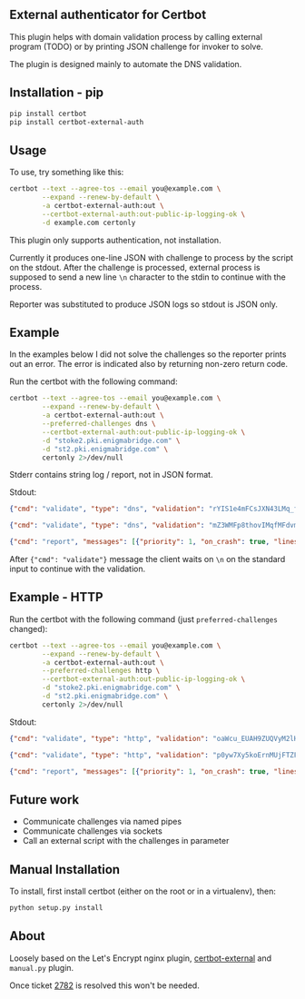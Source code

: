 ## External authenticator for Certbot

This plugin helps with domain validation process by calling external 
program (TODO) or by printing JSON challenge for invoker to solve.

The plugin is designed mainly to automate the DNS validation.

## Installation - pip

```bash
pip install certbot
pip install certbot-external-auth
```

## Usage

To use, try something like this:

```bash
certbot --text --agree-tos --email you@example.com \
        --expand --renew-by-default \
        -a certbot-external-auth:out \
        --certbot-external-auth:out-public-ip-logging-ok \
        -d example.com certonly
```

This plugin only supports authentication, not installation.

Currently it produces one-line JSON with challenge to process by the script 
on the stdout. After the challenge is processed, external process is supposed
to send a new line `\n` character to the stdin to continue with the process.

Reporter was substituted to produce JSON logs so stdout is JSON only.

## Example 

In the examples below I did not solve the challenges so the reporter prints 
out an error. The error is indicated also by returning non-zero return code.

Run the certbot with the following command:

```bash
certbot --text --agree-tos --email you@example.com \
        --expand --renew-by-default \
        -a certbot-external-auth:out \
        --preferred-challenges dns \
        --certbot-external-auth:out-public-ip-logging-ok \
        -d "stoke2.pki.enigmabridge.com" \
        -d "st2.pki.enigmabridge.com" \
        certonly 2>/dev/null
```

Stderr contains string log / report, not in JSON format.

Stdout:

```json
{"cmd": "validate", "type": "dns", "validation": "rYIS1e4mFCsJXN43LMq_fnFptIfoLC4RhbJABfT2_78", "domain": "_acme-challenge.stoke2.pki.enigmabridge.com", "key-auth": "3R11yWg6DT6NECoroLK3J4p5ge770rBLym5ihSVEePU.SVZszZ-QbTXxaiRH9L6Z3RhEFnoRY-gghCmujuGnY5s"}

{"cmd": "validate", "type": "dns", "validation": "mZ3WMFp8thovIMqfMFdvm3Lzfv90hNAl3633Bm2-PrQ", "domain": "_acme-challenge.st2.pki.enigmabridge.com", "key-auth": "k5zcovdyhgPgZsmiQE2QMBJHFKMT5qRjVCCSawmycYY.SVZszZ-QbTXxaiRH9L6Z3RhEFnoRY-gghCmujuGnY5s"}

{"cmd": "report", "messages": [{"priority": 1, "on_crash": true, "lines": ["The following errors were reported by the server:", "", "Domain: st2.pki.enigmabridge.com", "Type:   connection", "Detail: DNS problem: NXDOMAIN looking up TXT for _acme-challenge.st2.pki.enigmabridge.com", "", "Domain: stoke2.pki.enigmabridge.com", "Type:   connection", "Detail: DNS problem: NXDOMAIN looking up TXT for _acme-challenge.stoke2.pki.enigmabridge.com", "", "To fix these errors, please make sure that your domain name was entered correctly and the DNS A record(s) for that domain contain(s) the right IP address. Additionally, please check that your computer has a publicly routable IP address and that no firewalls are preventing the server from communicating with the client. If you're using the webroot plugin, you should also verify that you are serving files from the webroot path you provided."]}]}
```

After `{"cmd": "validate"}` message the client waits on `\n` on the standard input to continue with the validation.

## Example - HTTP

Run the certbot with the following command (just `preferred-challenges` changed):

```bash
certbot --text --agree-tos --email you@example.com \
        --expand --renew-by-default \
        -a certbot-external-auth:out \
        --preferred-challenges http \
        --certbot-external-auth:out-public-ip-logging-ok \
        -d "stoke2.pki.enigmabridge.com" \
        -d "st2.pki.enigmabridge.com" \
        certonly 2>/dev/null
```

Stdout:

```json
{"cmd": "validate", "type": "http", "validation": "oaWcu_EUAH9ZUQVyM2lHtNUK27DI0fvuckCEtGMKwcQ.SVZszZ-QbTXxaiRH9L6Z3RhEFnoRY-gghCmujuGnY5s", "uri": "http://stoke2.pki.enigmabridge.com/.well-known/acme-challenge/oaWcu_EUAH9ZUQVyM2lHtNUK27DI0fvuckCEtGMKwcQ", "command": "mkdir -p /tmp/certbot/public_html/.well-known/acme-challenge\ncd /tmp/certbot/public_html\nprintf \"%s\" oaWcu_EUAH9ZUQVyM2lHtNUK27DI0fvuckCEtGMKwcQ.SVZszZ-QbTXxaiRH9L6Z3RhEFnoRY-gghCmujuGnY5s > .well-known/acme-challenge/oaWcu_EUAH9ZUQVyM2lHtNUK27DI0fvuckCEtGMKwcQ\n# run only once per server:\n$(command -v python2 || command -v python2.7 || command -v python2.6) -c \\\n\"import BaseHTTPServer, SimpleHTTPServer; \\\ns = BaseHTTPServer.HTTPServer(('', 80), SimpleHTTPServer.SimpleHTTPRequestHandler); \\\ns.serve_forever()\" ", "key-auth": "oaWcu_EUAH9ZUQVyM2lHtNUK27DI0fvuckCEtGMKwcQ.SVZszZ-QbTXxaiRH9L6Z3RhEFnoRY-gghCmujuGnY5s"}

{"cmd": "validate", "type": "http", "validation": "p0yw7Xy5koErnMUjFTZFGCXD0wc778Q9QRj62-s6R5Q.SVZszZ-QbTXxaiRH9L6Z3RhEFnoRY-gghCmujuGnY5s", "uri": "http://st2.pki.enigmabridge.com/.well-known/acme-challenge/p0yw7Xy5koErnMUjFTZFGCXD0wc778Q9QRj62-s6R5Q", "command": "mkdir -p /tmp/certbot/public_html/.well-known/acme-challenge\ncd /tmp/certbot/public_html\nprintf \"%s\" p0yw7Xy5koErnMUjFTZFGCXD0wc778Q9QRj62-s6R5Q.SVZszZ-QbTXxaiRH9L6Z3RhEFnoRY-gghCmujuGnY5s > .well-known/acme-challenge/p0yw7Xy5koErnMUjFTZFGCXD0wc778Q9QRj62-s6R5Q\n# run only once per server:\n$(command -v python2 || command -v python2.7 || command -v python2.6) -c \\\n\"import BaseHTTPServer, SimpleHTTPServer; \\\ns = BaseHTTPServer.HTTPServer(('', 80), SimpleHTTPServer.SimpleHTTPRequestHandler); \\\ns.serve_forever()\" ", "key-auth": "p0yw7Xy5koErnMUjFTZFGCXD0wc778Q9QRj62-s6R5Q.SVZszZ-QbTXxaiRH9L6Z3RhEFnoRY-gghCmujuGnY5s"}

{"cmd": "report", "messages": [{"priority": 1, "on_crash": true, "lines": ["The following errors were reported by the server:", "", "Domain: stoke2.pki.enigmabridge.com", "Type:   unknownHost", "Detail: No valid IP addresses found for stoke2.pki.enigmabridge.com", "", "Domain: st2.pki.enigmabridge.com", "Type:   unknownHost", "Detail: No valid IP addresses found for st2.pki.enigmabridge.com", "", "To fix these errors, please make sure that your domain name was entered correctly and the DNS A record(s) for that domain contain(s) the right IP address."]}]}
```

## Future work

* Communicate challenges via named pipes
* Communicate challenges via sockets
* Call an external script with the challenges in parameter

## Manual Installation

To install, first install certbot (either on the root or in a virtualenv),
then:

```bash
python setup.py install
```

## About

Loosely based on the Let's Encrypt nginx plugin, [certbot-external] and
`manual.py` plugin.

Once ticket [2782] is resolved this won't be needed. 

[certbot-external]: https://github.com/marcan/certbot-external
[2782]: https://github.com/certbot/certbot/issues/2782
